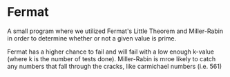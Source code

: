 # Fermat

A small program where we utilized Fermat's Little Theorem and Miller-Rabin in order to determine whether or not a given value is prime.

Fermat has a higher chance to fail and will fail with a low enough k-value (where k is the number of tests done). 
Miller-Rabin is mroe likely to catch any numbers that fall through the cracks, like carmichael numbers (i.e. 561)
